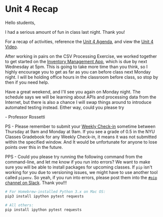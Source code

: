 # Unit 4 Recap

Hello students,

I had a serious amount of fun in class last night. Thank you!

For a recap of activities, reference the [Unit 4 Agenda](https://github.com/prof-rossetti/nyu-info-2335-201805/blob/master/units/unit-4/agenda.md), and view the [Unit 4 Video](http://nyustern.mediasite.com/Mediasite/Play/bc5ed471bd604fb6af9aa03d53b8925f1d).

After working in pairs on the CSV Processing Exercise, we worked together to get started on the [Inventory Management App](https://github.com/prof-rossetti/nyu-info-2335-201805/blob/master/projects/inventory-app/project.md), which is due by next Wednesday at 5pm. This is going to take more time than you think, so I highly encourage you to get as far as you can before class next Monday night. I will be holding office hours in the classroom before class, so stop by then if you need help.

Have a great weekend, and I'll see you again on Monday night. The schedule says we will be learning about APIs and processing data from the Internet, but there is also a chance I will swap things around to introduce automated testing instead. Either way, could you please try

\- Professor Rossetti

PS - Please remember to submit your [Weekly Check-in](https://goo.gl/forms/6MiFYOcwBdDulp763) sometime between Thursday at 9am and Monday at 9am. If you see a grade of 0.5 in the NYU Classes Gradebook for any Weekly Check-in, it means it was not submitted within the specified window. And It would be unfortunate for anyone to lose points over this in the future.

PPS - Could you please try running the following command from the command-line, and let me know if you run into errors? We want to make sure you will be able to install packages for upcoming classes. If `pip` isn't working for you due to versioning issues, we might have to use another tool called `pipenv`. So yeah, if you run into errors, please post them into the [`#pip` channel on Slack](https://nyu-info-2335.slack.com/messages/CAZ30403U/). Thank you!!!

```sh
# For Homebrew-installed Python 3.x on Mac OS:
pip3 install ipython pytest requests

# All others:
pip install ipython pytest requests
```
